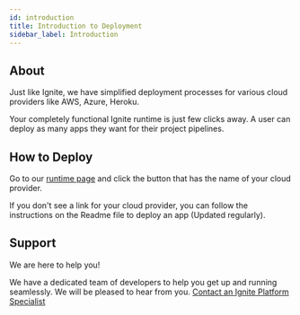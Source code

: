 ```yaml
---
id: introduction
title: Introduction to Deployment
sidebar_label: Introduction
---
```


## About

Just like Ignite, we have simplified deployment processes for various cloud providers like AWS, Azure, Heroku.

Your completely functional Ignite runtime is just few clicks away. A user can deploy as many apps they want for their project pipelines.

## How to Deploy

Go to our [runtime page](https://github.com/Cybergroup-Research/ignite-runtime-image) and click the button that has the name of your cloud provider.

If you don't see a link for your cloud provider, you can follow the instructions on the Readme file to deploy an app (Updated regularly).

## Support

We are here to help you!

We have a dedicated team of developers to help you get up and running seamlessly. We will be pleased to hear from you. [Contact an Ignite Platform Specialist](https://www.cgignite.com/contact-us)
